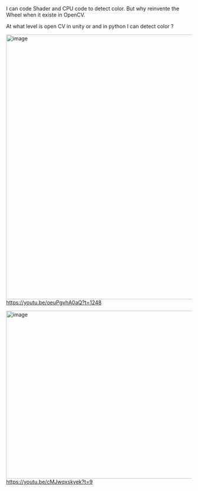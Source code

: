 I can code Shader and CPU code to detect color. 
But why reinvente the Wheel when it existe in OpenCV.


At what level is open CV in unity or and in python I can detect color ?



[<img width="1364" height="716" alt="image" src="https://github.com/user-attachments/assets/d275cc37-31ae-4ac1-bd55-b5019886f513" />
](https://youtu.be/oeuPgvhA0aQ?t=1248)  
https://youtu.be/oeuPgvhA0aQ?t=1248  


[<img width="1434" height="454" alt="image" src="https://github.com/user-attachments/assets/aef5f87e-eebe-4ef4-b64c-d48cea56e89a" />](https://youtu.be/cMJwqxskyek?t=9)
https://youtu.be/cMJwqxskyek?t=9
